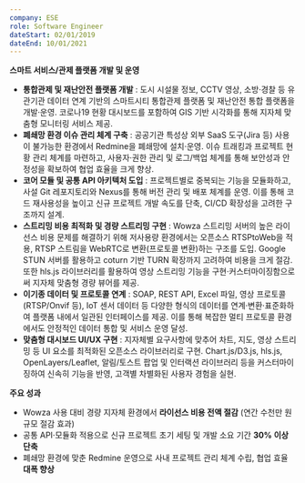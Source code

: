 ```yaml
---
company: ESE
role: Software Engineer
dateStart: 02/01/2019
dateEnd: 10/01/2021
---
```

**스마트 서비스/관제 플랫폼 개발 및 운영**

- **통합관제 및 재난안전 플랫폼 개발** : 도시 시설물 정보, CCTV 영상, 소방·경찰 등 유관기관 데이터 연계 기반의 스마트시티 통합관제 플랫폼 및 재난안전 통합 플랫폼을 개발·운영. 코로나19 현황 대시보드를 포함하여 GIS 기반 시각화를 통해 지자체 맞춤형 모니터링 서비스 제공.
- **폐쇄망 환경 이슈 관리 체계 구축** : 공공기관 특성상 외부 SaaS 도구(Jira 등) 사용이 불가능한 환경에서 Redmine을 폐쇄망에 설치·운영. 이슈 트래킹과 프로젝트 현황 관리 체계를 마련하고, 사용자·권한 관리 및 로그/백업 체계를 통해 보안성과 안정성을 확보하여 협업 효율을 크게 향상.
- **코어 모듈 및 공통 API 아키텍처 도입** : 프로젝트별로 중복되는 기능을 모듈화하고, 사설 Git 레포지토리와 Nexus를 통해 버전 관리 및 배포 체계를 운영. 이를 통해 코드 재사용성을 높이고 신규 프로젝트 개발 속도를 단축, CI/CD 확장성을 고려한 구조까지 설계.
- **스트리밍 비용 최적화 및 경량 스트리밍 구현** : Wowza 스트리밍 서버의 높은 라이선스 비용 문제를 해결하기 위해 저사용량 환경에서는 오픈소스 RTSPtoWeb을 적용, RTSP 스트림을 WebRTC로 변환(프로토콜 변환)하는 구조를 도입. Google STUN 서버를 활용하고 coturn 기반 TURN 확장까지 고려하여 비용을 크게 절감. 또한 hls.js 라이브러리를 활용하여 영상 스트리밍 기능을 구현·커스터마이징함으로써 지자체 맞춤형 경량 뷰어를 제공.
- **이기종 데이터 및 프로토콜 연계** : SOAP, REST API, Excel 파일, 영상 프로토콜(RTSP/Onvif 등), IoT 센서 데이터 등 다양한 형식의 데이터를 연계·변환·표준화하여 플랫폼 내에서 일관된 인터페이스를 제공. 이를 통해 복잡한 멀티 프로토콜 환경에서도 안정적인 데이터 통합 및 서비스 운영 달성.
- **맞춤형 대시보드 UI/UX 구현** : 지자체별 요구사항에 맞추어 차트, 지도, 영상 스트리밍 등 UI 요소를 최적화된 오픈소스 라이브러리로 구현. Chart.js/D3.js, hls.js, OpenLayers/Leaflet, 알림/토스트 팝업 및 인터랙션 라이브러리 등을 커스터마이징하여 신속히 기능을 반영, 고객별 차별화된 사용자 경험을 실현.

**주요 성과**

- Wowza 사용 대비 경량 지자체 환경에서 **라이선스 비용 전액 절감** (연간 수천만 원 규모 절감 효과)
- 공통 API·모듈화 적용으로 신규 프로젝트 초기 세팅 및 개발 소요 기간 **30% 이상 단축**
- 폐쇄망 환경에 맞춘 Redmine 운영으로 사내 프로젝트 관리 체계 수립, 협업 효율 **대폭 향상**
